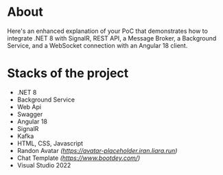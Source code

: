 # About
Here's an enhanced explanation of your PoC that demonstrates how to integrate .NET 8 with SignalR, REST API, a Message Broker, a Background Service, and a WebSocket connection with an Angular 18 client.

# Stacks of the project
- .NET 8
- Background Service
- Web Api
- Swagger
- Angular 18
- SignalR
- Kafka
- HTML, CSS, Javascript
- Randon Avatar _(https://avatar-placeholder.iran.liara.run)_
- Chat Template _(https://www.bootdey.com/)_
- Visual Studio 2022
